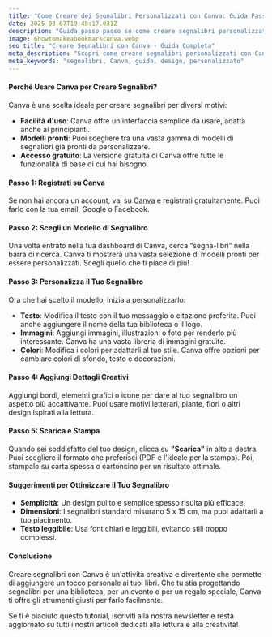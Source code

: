 ```yaml
---
title: "Come Creare dei Segnalibri Personalizzati con Canva: Guida Passo Passo"
date: 2025-03-07T19:48:17.031Z
description: "Guida passo passo su come creare segnalibri personalizzati con Canva."
image: 6howtomakeabookmarkcanva.webp
seo_title: "Creare Segnalibri con Canva - Guida Completa"
meta_description: "Scopri come creare segnalibri personalizzati con Canva. Segui la guida passo passo per un risultato professionale."
meta_keywords: "segnalibri, Canva, guida, design, personalizzato"
---
```



#### **Perché Usare Canva per Creare Segnalibri?**
Canva è una scelta ideale per creare segnalibri per diversi motivi:
- **Facilità d'uso**: Canva offre un'interfaccia semplice da usare, adatta anche ai principianti.
- **Modelli pronti**: Puoi scegliere tra una vasta gamma di modelli di segnalibri già pronti da personalizzare.
- **Accesso gratuito**: La versione gratuita di Canva offre tutte le funzionalità di base di cui hai bisogno.

#### **Passo 1: Registrati su Canva**
Se non hai ancora un account, vai su [Canva](https://www.canva.com) e registrati gratuitamente. Puoi farlo con la tua email, Google o Facebook.

#### **Passo 2: Scegli un Modello di Segnalibro**
Una volta entrato nella tua dashboard di Canva, cerca “segna-libri” nella barra di ricerca. Canva ti mostrerà una vasta selezione di modelli pronti per essere personalizzati. Scegli quello che ti piace di più!

#### **Passo 3: Personalizza il Tuo Segnalibro**
Ora che hai scelto il modello, inizia a personalizzarlo:
- **Testo**: Modifica il testo con il tuo messaggio o citazione preferita. Puoi anche aggiungere il nome della tua biblioteca o il logo.
- **Immagini**: Aggiungi immagini, illustrazioni o foto per renderlo più interessante. Canva ha una vasta libreria di immagini gratuite.
- **Colori**: Modifica i colori per adattarli al tuo stile. Canva offre opzioni per cambiare colori di sfondo, testo e decorazioni.

#### **Passo 4: Aggiungi Dettagli Creativi**
Aggiungi bordi, elementi grafici o icone per dare al tuo segnalibro un aspetto più accattivante. Puoi usare motivi letterari, piante, fiori o altri design ispirati alla lettura.

#### **Passo 5: Scarica e Stampa**
Quando sei soddisfatto del tuo design, clicca su **"Scarica"** in alto a destra. Puoi scegliere il formato che preferisci (PDF è l'ideale per la stampa). Poi, stampalo su carta spessa o cartoncino per un risultato ottimale.

#### **Suggerimenti per Ottimizzare il Tuo Segnalibro**
- **Semplicità**: Un design pulito e semplice spesso risulta più efficace.
- **Dimensioni**: I segnalibri standard misurano 5 x 15 cm, ma puoi adattarli a tuo piacimento.
- **Testo leggibile**: Usa font chiari e leggibili, evitando stili troppo complessi.

#### **Conclusione**
Creare segnalibri con Canva è un'attività creativa e divertente che permette di aggiungere un tocco personale ai tuoi libri. Che tu stia progettando segnalibri per una biblioteca, per un evento o per un regalo speciale, Canva ti offre gli strumenti giusti per farlo facilmente.

Se ti è piaciuto questo tutorial, iscriviti alla nostra newsletter e resta aggiornato su tutti i nostri articoli dedicati alla lettura e alla creatività!
